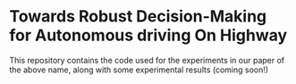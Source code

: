 # Towards Robust Decision-Making for Autonomous driving On Highway
This repository contains the code used for the experiments in our paper of the above name, along with some experimental results (coming soon!)
